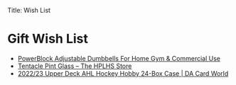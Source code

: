Title: Wish List

# Gift Wish List

- [PowerBlock Adjustable Dumbbells For Home Gym & Commercial Use](https://powerblock.com/product/pro-50-adjustable-dumbbells/)
- [Tentacle Pint Glass – The HPLHS Store](https://store.hplhs.org/products/tentacle-pint-glass)
- [2022/23 Upper Deck AHL Hockey Hobby 24-Box Case | DA Card World](https://www.dacardworld.com/sports-cards/2022-23-upper-deck-ahl-hockey-hobby-24-box-case)
